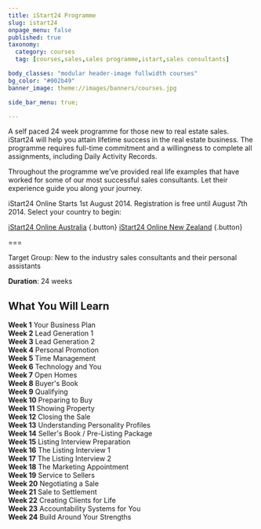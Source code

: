 ```yaml
---
title: iStart24 Programme
slug: istart24
onpage_menu: false
published: true
taxonomy:
  category: courses
  tag: [courses,sales,sales programme,istart,sales consultants]

body_classes: "modular header-image fullwidth courses"
bg_color: "#002b49"
banner_image: theme://images/banners/courses.jpg

side_bar_menu: true;

---
```


A self paced 24 week programme for those new to real estate sales. iStart24 will help you attain lifetime success in the real estate business.  The programme requires full-time commitment and a willingness to complete all assignments, including Daily Activity Records.

Throughout the programme we’ve provided real life examples that have worked for some of our most successful sales consultants.  Let their experience guide you along your journey.

iStart24 Online Starts 1st August 2014. Registration is free until August 7th 2014. Select your country to begin:

[iStart24 Online Australia](http://www.academyrealestatetraining.com/au/moodle/course/view.php?id=150) {.button} [iStart24 Online New Zealand](http://www.academyrealestatetraining.com/nz/moodle/course/view.php?id=145) {.button}

===

Target Group: New to the industry sales consultants and their personal assistants

**Duration**: 24 weeks

## What You Will Learn
<div class="g-grid">
  <div class="g-block size-1-2 pure-u-1-2">
  <strong>Week 1</strong> Your Business Plan<br/>
  <strong>Week 2</strong> Lead Generation 1<br/>
  <strong>Week 3</strong> Lead Generation 2<br/>
  <strong>Week 4</strong> Personal Promotion<br/>
  <strong>Week 5</strong> Time Management<br/>
  <strong>Week 6</strong> Technology and You<br/>
  <strong>Week 7</strong> Open Homes<br/>
  <strong>Week 8</strong> Buyer's Book<br/>
  <strong>Week 9</strong> Qualifying<br/>
  <strong>Week 10</strong> Preparing to Buy<br/>
  <strong>Week 11</strong> Showing Property<br/>
  <strong>Week 12</strong> Closing the Sale<br/>
  </div>
  <div class="g-block size-1-2 pure-u-1-2">
  <strong>Week 13</strong> Understanding Personality Profiles<br/>
  <strong>Week 14</strong> Seller's Book / Pre-Listing Package<br/>
  <strong>Week 15</strong> Listing Interview Preparation<br/>
  <strong>Week 16</strong> The Listing Interview 1<br/>
  <strong>Week 17</strong> The Listing Interview 2<br/>
  <strong>Week 18</strong> The Marketing Appointment<br/>
  <strong>Week 19</strong> Service to Sellers<br/>
  <strong>Week 20</strong> Negotiating a Sale<br/>
  <strong>Week 21</strong> Sale to Settlement<br/>
  <strong>Week 22</strong> Creating Clients for Life<br/>
  <strong>Week 23</strong> Accountability Systems for You<br/>
  <strong>Week 24</strong> Build Around Your Strengths<br/>
  </div>
</div>
